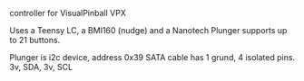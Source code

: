controller for VisualPinball VPX

Uses a Teensy LC, a BMI160 (nudge) and a Nanotech Plunger
supports up to 21 buttons.


Plunger is i2c device, address 0x39
SATA cable has 1 grund, 4 isolated pins.
3v, SDA, 3v, SCL

